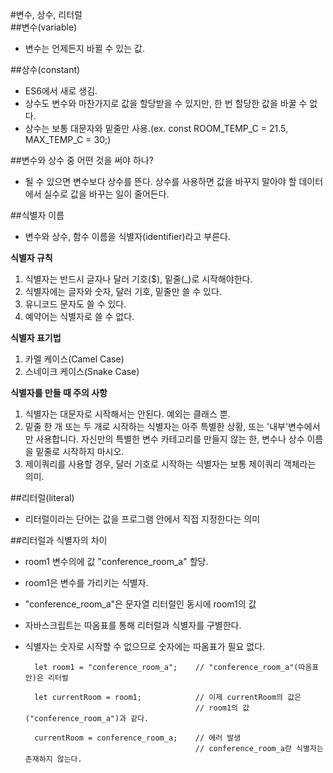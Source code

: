 #변수, 상수, 리터럴
<br>
##변수(variable)
- 변수는 언제든지 바뀔 수 있는 값.

##상수(constant)

- ES6에서 새로 생김.
- 상수도 변수와 마찬가지로 값을 할당받을 수 있지만, 한 번 할당한 값을 바꿀 수 없다.
- 상수는 보통 대문자와 밑줄만 사용.(ex. const ROOM_TEMP_C = 21.5, MAX_TEMP_C = 30;)

##변수와 상수 중 어떤 것을 써야 하나?
- 될 수 있으면 변수보다 상수를 뜬다. 상수를 사용하면 값을 바꾸지 말아야 할 데이터에서 실수로 값을 바꾸는 일이 줄어든다.

##식별자 이름
- 변수와 상수, 함수 이름을 식별자(identifier)라고 부른다.

**식별자 규칙**

1. 식별자는 반드시 글자나 달러 기호($), 밑줄(_)로 시작해야한다.
2. 식별자에는 글자와 숫자, 달러 기호, 밑줄만 쓸 수 있다.
3. 유니코드 문자도 쓸 수 있다.
4. 예약어는 식별자로 쓸 수 없다.

**식별자 표기법**

1. 카멜 케이스(Camel Case)
2. 스네이크 케이스(Snake Case)

**식별자를 만들 때 주의 사항**

1. 식별자는 대문자로 시작해서는 안된다. 예외는 클래스 뿐.
2. 밑줄 한 개 또는 두 개로 시작하는 식별자는 아주 특별한 상황, 또는 '내부'변수에서만 사용합니다. 자신만의 특별한 변수 카테고리를 만들지 않는 한, 변수나 상수 이름을 밑줄로 시작하지 마시오.
3. 제이쿼리를 사용할 경우, 달러 기호로 시작하는 식별자는 보통 제이쿼리 객체라는 의미.

##리터럴(literal)
- 리터럴이라는 단어는 값을 프로그램 안에서 직접 지정한다는 의미

##리터럴과 식별자의 차이

- room1 변수의에 값 "conference_room_a" 할당.
- room1은 변수를 가리키는 식별자.
- "conference_room_a"은 문자열 리터럴인 동시에 room1의 값
- 자바스크립트는 따옴표를 통해 리터럴과 식별자를 구별한다.
- 식별자는 숫자로 시작할 수 없으므로 숫자에는 따옴표가 필요 없다.


		let room1 = "conference_room_a";	// "conference_room_a"(따옴표 안)은 리터럴
		
		let currentRoom = room1;			// 이제 currentRoom의 값은
											// room1의 값 ("conference_room_a")과 같다.
	
		currentRoom = conference_room_a;	// 에러 발생
											// conference_room_a란 식별자는 존재하지 않는다.





